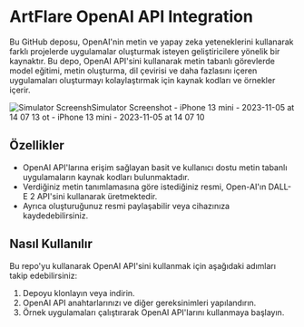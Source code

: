 # ArtFlare OpenAI API Integration

Bu GitHub deposu, OpenAI'nin metin ve yapay zeka yeteneklerini kullanarak farklı projelerde uygulamalar oluşturmak isteyen geliştiricilere yönelik bir kaynaktır. Bu depo, OpenAI API'sini kullanarak metin tabanlı görevlerde model eğitimi, metin oluşturma, dil çevirisi ve daha fazlasını içeren uygulamaları oluşturmayı kolaylaştırmak için kaynak kodları ve örnekler içerir.

![Simulator Screensh![Simulator Screenshot - iPhone 13 mini - 2023-11-05 at 14 07 13](https://github.com/omeryasironal/ArtFlare_OpenAI_API_Integration/assets/115497334/8c18bd5e-8901-4739-adf5-a609b5464f81)
ot - iPhone 13 mini - 2023-11-05 at 14 07 10](https://github.com/omeryasironal/ArtFlare_OpenAI_API_Integration/assets/115497334/915c79ff-867b-402e-9348-013df640fdc7)

## Özellikler


- OpenAI API'larına erişim sağlayan basit ve kullanıcı dostu metin tabanlı uygulamaların kaynak kodları bulunmaktadır.
- Verdiğiniz metin tanımlamasına göre istediğiniz resmi, Open-AI'ın DALL-E 2 API'sini kullanarak üretmektedir.
- Ayrıca oluşturuğunuz resmi paylaşabilir veya cihazınıza kaydedebilirsiniz.

## Nasıl Kullanılır

Bu repo'yu kullanarak OpenAI API'sini kullanmak için aşağıdaki adımları takip edebilirsiniz:

1. Depoyu klonlayın veya indirin.
2. OpenAI API anahtarlarınızı ve diğer gereksinimleri yapılandırın.
3. Örnek uygulamaları çalıştırarak OpenAI API'larını kullanmaya başlayın.
